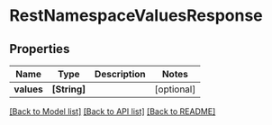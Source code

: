 # RestNamespaceValuesResponse

## Properties
Name | Type | Description | Notes
------------ | ------------- | ------------- | -------------
**values** | **[String]** |  | [optional] 

[[Back to Model list]](../README.md#documentation-for-models) [[Back to API list]](../README.md#documentation-for-api-endpoints) [[Back to README]](../README.md)


